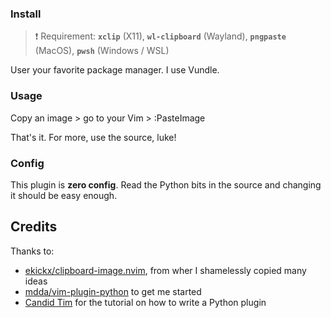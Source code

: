 ### Install
> ❗ Requirement: **`xclip`** (X11), **`wl-clipboard`** (Wayland), **`pngpaste`** (MacOS), **`pwsh`** (Windows / WSL)

User your favorite package manager. I use Vundle.

### Usage

Copy an image > go to your Vim > :PasteImage<CR>

That's it. For more, use the source, luke!

### Config
This plugin is **zero config**. Read the Python bits in the source and changing it should be easy enough.

## Credits
Thanks to:
- [ekickx/clipboard-image.nvim](https://github.com/ekickx/clipboard-image.nvim), from wher I shamelessly copied many ideas
- [mdda/vim-plugin-python](https://github.com/mdda/vim-plugin-python) to get me started
- [Candid Tim](http://candidtim.github.io/vim/2017/08/11/write-vim-plugin-in-python.html) for the tutorial on how to write a Python plugin

